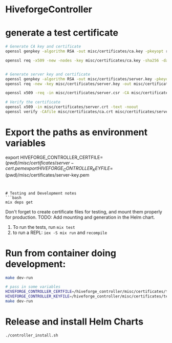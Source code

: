 # HiveforgeController


# generate a test certificate
```bash
# Generate CA key and certificate
openssl genpkey -algorithm RSA -out misc/certificates/ca.key -pkeyopt rsa_keygen_bits:2048

openssl req -x509 -new -nodes -key misc/certificates/ca.key -sha256 -days 365 -out misc/certificates/ca.crt -config misc/certificates/ca.conf


# Generate server key and certificate
openssl genpkey -algorithm RSA -out misc/certificates/server.key -pkeyopt rsa_keygen_bits:2048
openssl req -new -key misc/certificates/server.key -out misc/certificates/server.csr -config misc/certificates/server_csr.conf

openssl x509 -req -in misc/certificates/server.csr -CA misc/certificates/ca.crt -CAkey misc/certificates/ca.key -CAcreateserial -out misc/certificates/server.crt -days 365 -sha256 -extfile misc/certificates/server_csr.conf -extensions req_ext

# Verify the certificate
openssl x509 -in misc/certificates/server.crt -text -noout
openssl verify -CAfile misc/certificates/ca.crt misc/certificates/server.crt
```

# Export the paths as environment variables
export HIVEFORGE_CONTROLLER_CERTFILE=$(pwd)/misc/certificates/server-cert.pem
export HIVEFORGE_CONTROLLER_KEYFILE=$(pwd)/misc/certificates/server-key.pem
```


# Testing and Development notes
```bash
mix deps get
```
Don't forget to create certificate files for testing, and mount them properly for production. TODO: Add mounting and generation in the Helm chart.
1. To run the tests, run `mix test`
2. to run a REPL: `iex -S mix run` and `recompile`


# Run from container doing development:
```bash
make dev-run

# pass in some variables
HIVEFORGE_CONTROLLER_CERTFILE=/hiveforge_controller/misc/certificates/test-server-cert.pem \
HIVEFORGE_CONTROLLER_KEYFILE=/hiveforge_controller/misc/certificates/test-server-key.pem \
make dev-run
```


# Release and install Helm Charts
```bash
./controller_install.sh

```
